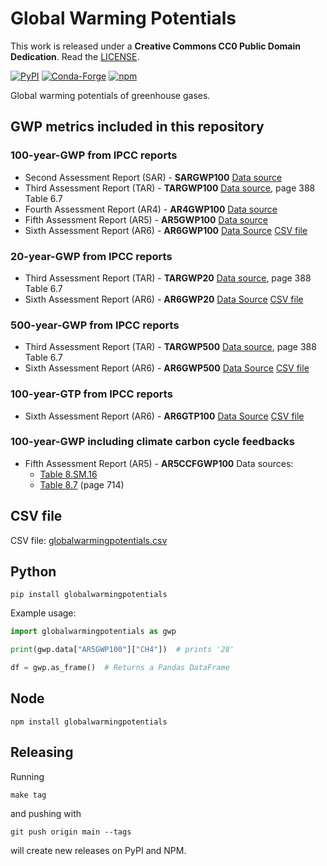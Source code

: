 # Global Warming Potentials

This work is released under a **Creative Commons CC0 Public Domain Dedication**.
Read the [LICENSE](LICENSE).

[![PyPI](https://img.shields.io/pypi/v/globalwarmingpotentials.svg?style=for-the-badge)](https://pypi.org/project/globalwarmingpotentials/)
[![Conda-Forge](https://img.shields.io/conda/v/conda-forge/globalwarmingpotentials?style=for-the-badge)](https://anaconda.org/conda-forge/globalwarmingpotentials)
[![npm](https://img.shields.io/npm/v/globalwarmingpotentials.svg?style=for-the-badge)](https://www.npmjs.com/package/globalwarmingpotentials)

Global warming potentials of greenhouse gases.

## GWP metrics included in this repository

### 100-year-GWP from IPCC reports

- Second Assessment Report (SAR) - **SARGWP100**
  [Data source](https://www.ghgprotocol.org/sites/default/files/ghgp/Global-Warming-Potential-Values%20%28Feb%2016%202016%29_1.pdf)
- Third Assessment Report (TAR) - **TARGWP100**
  [Data source](https://www.ipcc.ch/site/assets/uploads/2018/03/WGI_TAR_full_report.pdf), page 388 Table 6.7
- Fourth Assessment Report (AR4) - **AR4GWP100**
  [Data source](https://www.ghgprotocol.org/sites/default/files/ghgp/Global-Warming-Potential-Values%20%28Feb%2016%202016%29_1.pdf)
- Fifth Assessment Report (AR5) - **AR5GWP100**
  [Data source](https://www.ghgprotocol.org/sites/default/files/ghgp/Global-Warming-Potential-Values%20%28Feb%2016%202016%29_1.pdf)
- Sixth Assessment Report (AR6) - **AR6GWP100**
  [Data Source](https://www.ipcc.ch/report/ar6/wg1/downloads/report/IPCC_AR6_WGI_Chapter_07_Supplementary_Material.pdf)
  [CSV file](https://github.com/chrisroadmap/ar6/blob/main/data_output/7sm/metrics_supplement_cleaned.csv)

### 20-year-GWP from IPCC reports

- Third Assessment Report (TAR) - **TARGWP20**
  [Data source](https://www.ipcc.ch/site/assets/uploads/2018/03/WGI_TAR_full_report.pdf), page 388 Table 6.7
- Sixth Assessment Report (AR6) - **AR6GWP20**
  [Data Source](https://www.ipcc.ch/report/ar6/wg1/downloads/report/IPCC_AR6_WGI_Chapter_07_Supplementary_Material.pdf)
  [CSV file](https://github.com/chrisroadmap/ar6/blob/main/data_output/7sm/metrics_supplement_cleaned.csv)

### 500-year-GWP from IPCC reports

- Third Assessment Report (TAR) - **TARGWP500**
  [Data source](https://www.ipcc.ch/site/assets/uploads/2018/03/WGI_TAR_full_report.pdf), page 388 Table 6.7
- Sixth Assessment Report (AR6) - **AR6GWP500**
  [Data Source](https://www.ipcc.ch/report/ar6/wg1/downloads/report/IPCC_AR6_WGI_Chapter_07_Supplementary_Material.pdf)
  [CSV file](https://github.com/chrisroadmap/ar6/blob/main/data_output/7sm/metrics_supplement_cleaned.csv)

### 100-year-GTP from IPCC reports

- Sixth Assessment Report (AR6) - **AR6GTP100**
  [Data Source](https://www.ipcc.ch/report/ar6/wg1/downloads/report/IPCC_AR6_WGI_Chapter_07_Supplementary_Material.pdf)
  [CSV file](https://github.com/chrisroadmap/ar6/blob/main/data_output/7sm/metrics_supplement_cleaned.csv)

### 100-year-GWP including climate carbon cycle feedbacks

- Fifth Assessment Report (AR5) - **AR5CCFGWP100**
  Data sources:
  - [Table 8.SM.16](https://www.ipcc.ch/site/assets/uploads/2018/07/WGI_AR5.Chap_.8_SM.pdf)
  - [Table 8.7](https://www.ipcc.ch/site/assets/uploads/2018/02/WG1AR5_Chapter08_FINAL.pdf)
    (page 714)

## CSV file

CSV file: [globalwarmingpotentials.csv](./globalwarmingpotentials.csv)

## Python

```
pip install globalwarmingpotentials
```

Example usage:

```python
import globalwarmingpotentials as gwp

print(gwp.data["AR5GWP100"]["CH4"])  # prints '28'

df = gwp.as_frame()  # Returns a Pandas DataFrame
```

## Node

```
npm install globalwarmingpotentials
```

## Releasing

Running
```
make tag
```

and pushing with
```
git push origin main --tags
```

will create new releases on PyPI and NPM.
